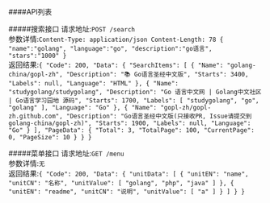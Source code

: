 ####API列表

#####搜索接口
请求地址:`POST /search`<br>
参数详情:`Content-Type: application/json
Content-Length: 78
{
	"name":"golang",
	"language":"go",
	"description":"go语言",
	"stars":"1000"
}`<br>
返回结果:`{
        "Code": 200,
        "Data": {
          "SearchItems": [
            {
              "Name": "golang-china/gopl-zh",
              "Description": "📚 Go语言圣经中文版",
              "Starts": 3400,
              "Labels": null,
              "Language": "HTML"
            },
            {
              "Name": "studygolang/studygolang",
              "Description": "Go 语言中文网 | Golang中文社区 | Go语言学习园地 源码",
              "Starts": 1700,
              "Labels": [
                "studygolang",
                "go",
                "golang"
              ],
              "Language": "Go"
            },
            {
              "Name": "gopl-zh/gopl-zh.github.com",
              "Description": "Go语言圣经中文版(只接收PR, Issue请提交到golang-china/gopl-zh)",
              "Starts": 1900,
              "Labels": null,
              "Language": "Go"
            }
          ],
          "PageData": {
            "Total": 3,
            "TotalPage": 100,
            "CurrentPage": 0,
            "PageSize": 10
          }
        }
      }`
      
#####菜单接口
请求地址:`GET /menu `<br>
参数详情:`无`<br>
返回结果:`{
        "Code": 200,
        "Data": {
          "unitData": [
            {
              "unitEN": "name",
              "unitCN": "名称",
              "unitValue": [
                "golang",
                "php",
                "java"
              ]
            },
            {
              "unitEN": "readme",
              "unitCN": "说明",
              "unitValue": [
                "a"
              ]
            }
          ]
        }
      }`